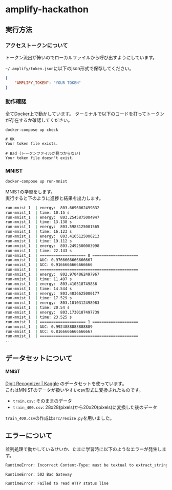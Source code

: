 # amplify-hackathon

## 実行方法

### アクセストークンについて

トークン流出が怖いのでローカルファイルから呼び出すようにしています。

`~/.amplify/token.json`に以下のjson形式で保存してください。

```~/.amplify/token.json
{
    "AMPLIFY_TOKEN": "YOUR TOKEN"
}
```

### 動作確認

全てDocker上で動かしています。 ターミナルで以下のコードを打ってトークンが存在するか確認してください。

```bash
docker-compose up check
```

```
# OK
Your token file exists.

# Bad (トークンファイルが見つからない)
Your token file doesn't exist.
```

### MNIST
```bash
docker-compose up run-mnist
```
MNISTの学習をします。  \
実行すると下のように進捗と結果を出力します。
```bash
run-mnist_1  | energy:  803.6696062499832
run-mnist_1  | time: 10.15 s
run-mnist_1  | energy:  803.2545875004947
run-mnist_1  | time: 13.138 s
run-mnist_1  | energy:  803.5983125001565
run-mnist_1  | time: 16.123 s
run-mnist_1  | energy:  803.4165125006213
run-mnist_1  | time: 19.112 s
run-mnist_1  | energy:  803.2492500003998
run-mnist_1  | time: 22.143 s
run-mnist_1  | ==================== 0 ====================
run-mnist_1  | AUC: 0.9766666666666667
run-mnist_1  | ACC: 0.9166666666666666
run-mnist_1  | ===========================================
run-mnist_1  | energy:  802.9704062497967
run-mnist_1  | time: 11.497 s
run-mnist_1  | energy:  803.410518749836
run-mnist_1  | time: 14.544 s
run-mnist_1  | energy:  803.4836625000177
run-mnist_1  | time: 17.529 s
run-mnist_1  | energy:  803.1810312498983
run-mnist_1  | time: 20.54 s
run-mnist_1  | energy:  803.1730187497739
run-mnist_1  | time: 23.525 s
run-mnist_1  | ==================== 1 ====================
run-mnist_1  | AUC: 0.9924888888888889
run-mnist_1  | ACC: 0.8166666666666667
run-mnist_1  | ===========================================
...
```

## データセットについて

#### MNIST

[Digit Recognizer | Kaggle](https://www.kaggle.com/c/digit-recognizer) のデータセットを使っています。  
これはMNISTのデータが扱いやすいcsv形式に変換されたものです。

- `train.csv`: そのままのデータ
- `train_400.csv`: 28x28(pixels)から20x20(pixels)に変換した後のデータ

`train_400.csv`の作成は`src/resize.py`を用いました。

## エラーについて

並列処理で動かしているせいか、たまに学習時に以下のようなエラーが発生します。

```bash
RuntimeError: Incorrect Content-Type: must be textual to extract_string, JSON to extract_json.
```
```bash
RuntimeError: 502 Bad Gateway
```
```bash
RuntimeError: Failed to read HTTP status line
```